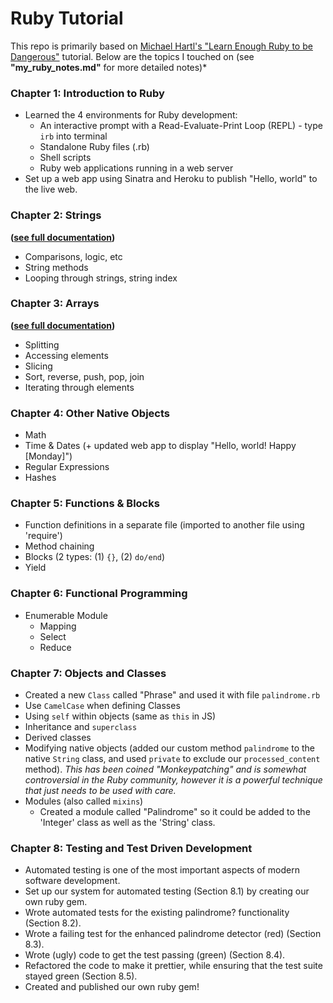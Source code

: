# Ruby Tutorial

This repo is primarily based on [Michael Hartl's "Learn Enough Ruby to be Dangerous"](https://www.learnenough.com/courses) tutorial.  Below are the topics I touched on (see **"my_ruby_notes.md"** for more detailed notes)*

### Chapter 1:  Introduction to Ruby

- Learned the 4 environments for Ruby development:  
  - An interactive prompt with a Read-Evaluate-Print Loop (REPL) - type `irb` into terminal
  - Standalone Ruby files (.rb)
  - Shell scripts
  - Ruby web applications running in a web server
- Set up a web app using Sinatra and Heroku to publish "Hello, world" to the live web.

### Chapter 2: Strings
**([see full documentation](https://ruby-doc.org/core-2.7.0/String.html))**

- Comparisons, logic, etc
- String methods 
- Looping through strings, string index

### Chapter 3: Arrays
**([see full documentation](https://ruby-doc.org/core-2.7.0/Array.html))**

- Splitting
- Accessing elements
- Slicing
- Sort, reverse, push, pop, join
- Iterating through elements

### Chapter 4: Other Native Objects

- Math
- Time & Dates (+ updated web app to display "Hello, world! Happy [Monday]")
- Regular Expressions
- Hashes

### Chapter 5: Functions & Blocks

- Function definitions in a separate file (imported to another file using 'require')
- Method chaining
- Blocks (2 types:  (1) `{}`, (2) `do/end`)
- Yield

### Chapter 6: Functional Programming

- Enumerable Module
  - Mapping
  - Select
  - Reduce

### Chapter 7: Objects and Classes

- Created a new `Class` called "Phrase" and used it with file `palindrome.rb`
- Use `CamelCase` when defining Classes
- Using `self` within objects (same as `this` in JS)
- Inheritance and `superclass`
- Derived classes
- Modifying native objects (added our custom method `palindrome` to the native `String` class, and used `private` to exclude our `processed_content` method).  *This has been coined "Monkeypatching" and is somewhat controversial in the Ruby community, however it is a powerful technique that just needs to be used with care.*
- Modules (also called `mixins`)
  - Created a module called "Palindrome" so it could be added to the 'Integer' class as well as the 'String' class.

### Chapter 8: Testing and Test Driven Development

- Automated testing is one of the most important aspects of modern software development.
- Set up our system for automated testing (Section 8.1) by creating our own ruby gem.
- Wrote automated tests for the existing palindrome? functionality (Section 8.2).
- Wrote a failing test for the enhanced palindrome detector (red) (Section 8.3).
- Wrote (ugly) code to get the test passing (green) (Section 8.4).
- Refactored the code to make it prettier, while ensuring that the test suite stayed green (Section 8.5).
- Created and published our own ruby gem!



